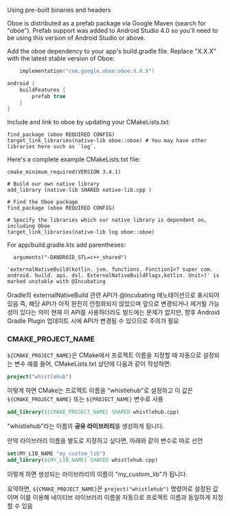 Using pre-built binaries and headers

Oboe is distributed as a prefab package via Google Maven (search for "oboe").
Prefab support was added to Android Studio 4.0 so you'll need to be using this version of Android
Studio or above.

Add the oboe dependency to your app's build.gradle file. Replace "X.X.X" with the latest stable
version of Oboe:

```kotlin
    implementation("com.google.oboe:oboe:X.X.X")
```

```kotlin
android {
    buildFeatures {
        prefab true
    }
}
```

Include and link to oboe by updating your CMakeLists.txt:

```text
find_package (oboe REQUIRED CONFIG)
target_link_libraries(native-lib oboe::oboe) # You may have other libraries here such as `log`.
```

Here's a complete example CMakeLists.txt file:

```text
cmake_minimum_required(VERSION 3.4.1)

# Build our own native library
add_library (native-lib SHARED native-lib.cpp )

# Find the Oboe package
find_package (oboe REQUIRED CONFIG)

# Specify the libraries which our native library is dependent on, including Oboe
target_link_libraries(native-lib log oboe::oboe)
```

For app/build.gradle.kts add parentheses:

```text
  arguments("-DANDROID_STL=c++_shared")
```

```text
'externalNativeBuild(kotlin. jvm. functions. Function1<? super com. android. build. api. dsl. ExternalNativeBuildFlags,kotlin. Unit>)' is marked unstable with @Incubating
```

Gradle의 externalNativeBuild 관련 API가 @Incubating 애노테이션으로 표시되어 있음
즉, 해당 API가 아직 완전히 안정화되지 않았으며 앞으로 변경되거나 제거될 가능성이 있다는 의미
현재 이 API를 사용하더라도 빌드에는 문제가 없지만, 향후 Android Gradle Plugin 업데이트 시에 API가 변경될 수 있으므로 주의가 필요

### CMAKE_PROJECT_NAME

`${CMAKE_PROJECT_NAME}`은 CMake에서 프로젝트 이름을 지정할 때 자동으로 설정되는 변수 
예를 들어, CMakeLists.txt 상단에 다음과 같이 작성하면:

```cmake
project("whistlehub")
```

이렇게 하면 CMake는 프로젝트 이름을 "whistlehub"로 설정하고
이 값은 `${CMAKE_PROJECT_NAME}` 또는 `${PROJECT_NAME}` 변수로 사용

```cmake
add_library(${CMAKE_PROJECT_NAME} SHARED whistlehub.cpp)
```

"whistlehub"라는 이름의 **공유 라이브러리**를 생성하게 됩니다.

만약 라이브러리 이름을 별도로 지정하고 싶다면, 아래와 같이 변수로 따로 선언

```cmake
set(MY_LIB_NAME "my_custom_lib")
add_library(${MY_LIB_NAME} SHARED whistlehub.cpp)
```

이렇게 하면 생성되는 라이브러리의 이름이 "my_custom_lib"가 됩니다.

요약하면, `${CMAKE_PROJECT_NAME}`은 `project("whistlehub")` 명령어로 설정된 값이며
이를 이용해 네이티브 라이브러리 이름을 자동으로 프로젝트 이름과 동일하게 지정할 수 있음
